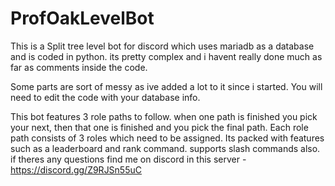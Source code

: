 # ProfOakLevelBot

This is a Split tree level bot for discord which uses mariadb as a database and is coded in python. its pretty complex and i havent really done much as far as comments inside the code. 

Some parts are sort of messy as ive added a lot to it since i started. You will need to edit the code with your database info.

This bot features 3 role paths to follow. when one path is finished you pick your next, then that one is finished and you pick the final path. Each role path consists of 3 roles which need to be assigned. Its packed with features such as a leaderboard and rank command. supports slash commands also. if theres any questions find me on discord in this server - https://discord.gg/Z9RJSn55uC
